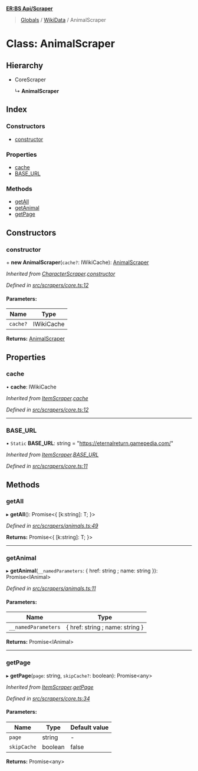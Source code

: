 **[ER:BS Api/Scraper](../README.md)**

> [Globals](../globals.md) / [WikiData](../modules/wikidata.md) / AnimalScraper

# Class: AnimalScraper

## Hierarchy

* CoreScraper

  ↳ **AnimalScraper**

## Index

### Constructors

* [constructor](wikidata.animalscraper.md#constructor)

### Properties

* [cache](wikidata.animalscraper.md#cache)
* [BASE\_URL](wikidata.animalscraper.md#base_url)

### Methods

* [getAll](wikidata.animalscraper.md#getall)
* [getAnimal](wikidata.animalscraper.md#getanimal)
* [getPage](wikidata.animalscraper.md#getpage)

## Constructors

### constructor

\+ **new AnimalScraper**(`cache?`: IWikiCache): [AnimalScraper](wikidata.animalscraper.md)

*Inherited from [CharacterScraper](wikidata.characterscraper.md).[constructor](wikidata.characterscraper.md#constructor)*

*Defined in [src/scrapers/core.ts:12](https://github.com/PaulEndri/eternal-return-project/blob/7676c9e/wikidata/src/scrapers/core.ts#L12)*

#### Parameters:

Name | Type |
------ | ------ |
`cache?` | IWikiCache |

**Returns:** [AnimalScraper](wikidata.animalscraper.md)

## Properties

### cache

•  **cache**: IWikiCache

*Inherited from [ItemScraper](wikidata.itemscraper.md).[cache](wikidata.itemscraper.md#cache)*

*Defined in [src/scrapers/core.ts:12](https://github.com/PaulEndri/eternal-return-project/blob/7676c9e/wikidata/src/scrapers/core.ts#L12)*

___

### BASE\_URL

▪ `Static` **BASE\_URL**: string = "https://eternalreturn.gamepedia.com/"

*Inherited from [ItemScraper](wikidata.itemscraper.md).[BASE_URL](wikidata.itemscraper.md#base_url)*

*Defined in [src/scrapers/core.ts:11](https://github.com/PaulEndri/eternal-return-project/blob/7676c9e/wikidata/src/scrapers/core.ts#L11)*

## Methods

### getAll

▸ **getAll**(): Promise<{ [k:string]: T;  }\>

*Defined in [src/scrapers/animals.ts:49](https://github.com/PaulEndri/eternal-return-project/blob/7676c9e/wikidata/src/scrapers/animals.ts#L49)*

**Returns:** Promise<{ [k:string]: T;  }\>

___

### getAnimal

▸ **getAnimal**(`__namedParameters`: { href: string ; name: string  }): Promise<IAnimal\>

*Defined in [src/scrapers/animals.ts:11](https://github.com/PaulEndri/eternal-return-project/blob/7676c9e/wikidata/src/scrapers/animals.ts#L11)*

#### Parameters:

Name | Type |
------ | ------ |
`__namedParameters` | { href: string ; name: string  } |

**Returns:** Promise<IAnimal\>

___

### getPage

▸ **getPage**(`page`: string, `skipCache?`: boolean): Promise<any\>

*Inherited from [ItemScraper](wikidata.itemscraper.md).[getPage](wikidata.itemscraper.md#getpage)*

*Defined in [src/scrapers/core.ts:34](https://github.com/PaulEndri/eternal-return-project/blob/7676c9e/wikidata/src/scrapers/core.ts#L34)*

#### Parameters:

Name | Type | Default value |
------ | ------ | ------ |
`page` | string | - |
`skipCache` | boolean | false |

**Returns:** Promise<any\>
